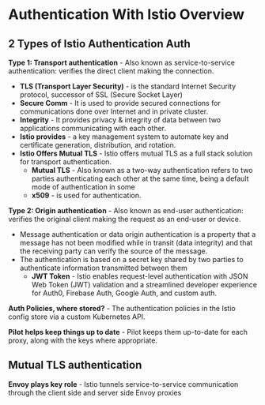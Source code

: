 # Authentication With Istio Overview

## 2 Types of Istio Authentication Auth

**Type 1: Transport authentication** - Also known as service-to-service authentication: verifies the direct client making the connection. 
 - **TLS (Transport Layer Security)** - is the standard Internet Security protocol, successor of SSL (Secure Socket Layer)
 - **Secure Comm** - It is used to provide secured connections for communications done over Internet and in private cluster.
 - **Integrity** - It provides privacy & integrity of data between two applications communicating with each other.
- **Istio provides** - a key management system to automate key and certificate generation, distribution, and rotation.
- **Istio Offers Mutual TLS** - Istio offers mutual TLS as a full stack solution for transport authentication.
    - **Mutual TLS** - Also known as a two-way authentication refers to two parties authenticating each other at the same time, being a default mode of authentication in some 
    - **x509** - is used for authentication.

**Type 2: Origin authentication** - Also known as end-user authentication: verifies the original client making the request as an end-user or device. 

- Message authentication or data origin authentication is a property that a message has not been modified while in transit (data integrity) and that the receiving party can verify the source of the message.
- The authentication is based on a secret key shared by two parties to authenticate information transmitted between them
    - **JWT Token** - Istio enables request-level authentication with JSON Web Token (JWT) validation and a streamlined developer experience for Auth0, Firebase Auth, Google Auth, and custom auth.

**Auth Policies, where stored?** - The authentication policies in the Istio config store via a custom Kubernetes API.

**Pilot helps keep things up to date** - Pilot keeps them up-to-date for each proxy, along with the keys where appropriate.

## Mutual TLS authentication

**Envoy plays key role** - Istio tunnels service-to-service communication through the client side and server side Envoy proxies
